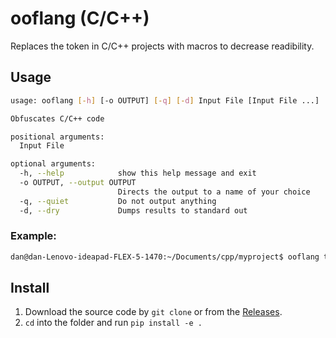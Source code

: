 # ooflang (C/C++)

Replaces the token in C/C++ projects with macros to decrease readibility.


## Usage

```bash
usage: ooflang [-h] [-o OUTPUT] [-q] [-d] Input File [Input File ...]

Obfuscates C/C++ code

positional arguments:
  Input File

optional arguments:
  -h, --help            show this help message and exit
  -o OUTPUT, --output OUTPUT
                        Directs the output to a name of your choice
  -q, --quiet           Do not output anything
  -d, --dry             Dumps results to standard out
```

### Example:

```bash
dan@dan-Lenovo-ideapad-FLEX-5-1470:~/Documents/cpp/myproject$ ooflang test.cpp
```

## Install

1. Download the source code by `git clone` or from the [Releases](https://github.com/danhab99/ooflang/releases).
2. `cd` into the folder and run `pip install -e .`